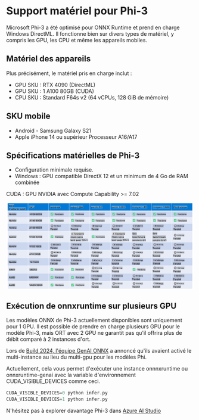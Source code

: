 # Support matériel pour Phi-3

Microsoft Phi-3 a été optimisé pour ONNX Runtime et prend en charge Windows DirectML. Il fonctionne bien sur divers types de matériel, y compris les GPU, les CPU et même les appareils mobiles.

## Matériel des appareils
Plus précisément, le matériel pris en charge inclut :

- GPU SKU : RTX 4090 (DirectML)
- GPU SKU : 1 A100 80GB (CUDA)
- CPU SKU : Standard F64s v2 (64 vCPUs, 128 GiB de mémoire)

## SKU mobile

- Android - Samsung Galaxy S21
- Apple iPhone 14 ou supérieur Processeur A16/A17

## Spécifications matérielles de Phi-3

- Configuration minimale requise.
- Windows : GPU compatible DirectX 12 et un minimum de 4 Go de RAM combinée

CUDA : GPU NVIDIA avec Compute Capability >= 7.02

![HardwareSupport](../../../../translated_images/phi3hardware.18078f58e0564ddd43d2acce655b86f50c1b2dd9fe2be2b52d49d835bcf36fbc.fr.png)

## Exécution de onnxruntime sur plusieurs GPU

Les modèles ONNX de Phi-3 actuellement disponibles sont uniquement pour 1 GPU. Il est possible de prendre en charge plusieurs GPU pour le modèle Phi-3, mais ORT avec 2 GPU ne garantit pas qu'il offrira plus de débit comparé à 2 instances d'ort.

Lors de [Build 2024, l'équipe GenAI ONNX](https://youtu.be/WLW4SE8M9i8?si=EtG04UwDvcjunyfC) a annoncé qu'ils avaient activé le multi-instance au lieu du multi-gpu pour les modèles Phi.

Actuellement, cela vous permet d'exécuter une instance onnnxruntime ou onnxruntime-genai avec la variable d'environnement CUDA_VISIBLE_DEVICES comme ceci.

```Python
CUDA_VISIBLE_DEVICES=0 python infer.py
CUDA_VISIBLE_DEVICES=1 python infer.py
```

N'hésitez pas à explorer davantage Phi-3 dans [Azure AI Studio](https://ai.azure.com)

